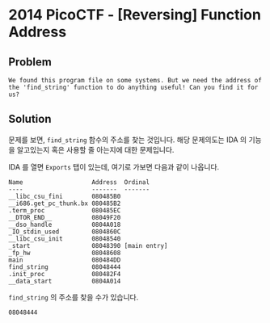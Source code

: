# 2014 PicoCTF - [Reversing] Function Address
## Problem
```
We found this program file on some systems. But we need the address of the 'find_string' function to do anything useful! Can you find it for us?
```
## Solution
문제를 보면, `find_string` 함수의 주소를 찾는 것입니다. 해당 문제의도는 IDA 의 기능을 알고있는지 혹은 사용할 줄 아는지에 대한 문제입니다.

IDA 를 열면 `Exports` 탭이 있는데, 여기로 가보면 다음과 같이 나옵니다.

```
Name                   Address  Ordinal     
----                   -------  -------     
__libc_csu_fini        080485B0             
__i686.get_pc_thunk.bx 080485B2             
.term_proc             080485EC             
__DTOR_END__           08049F20             
__dso_handle           0804A018             
_IO_stdin_used         0804860C             
__libc_csu_init        08048540             
_start                 08048390 [main entry]
_fp_hw                 08048608             
main                   080484DD             
find_string            08048444             
.init_proc             080482F4             
__data_start           0804A014             
```


`find_string` 의 주소를 찾을 수가 있습니다.


`08048444`
